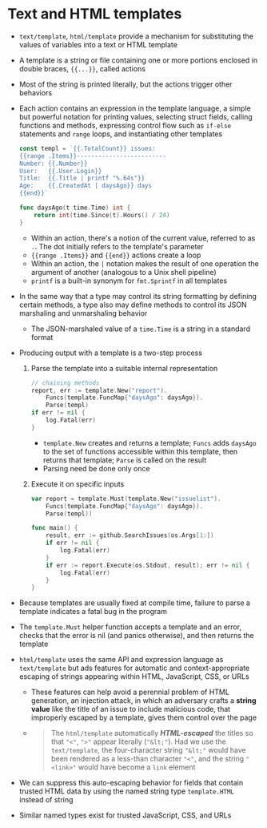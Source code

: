 # Text and HTML templates
- `text/template`, `html/template` provide a mechanism for substituting the values of variables into a text or HTML template
- A template is a string or file containing one or more portions enclosed in double braces, `{{...}}`, called actions
- Most of the string is printed literally, but the actions trigger other behaviors
- Each action contains an expression in the template language, a simple but powerful notation for printing values, selecting struct fields, calling functions and methods, expressing control flow such as `if-else` statements and `range` loops, and instantiating other templates

    ```go
    const templ = `{{.TotalCount}} issues:
    {{range .Items}}-------------------------
    Number: {{.Number}}
    User:   {{.User.Login}}
    Title:  {{.Title | printf "%.64s"}}
    Age:    {{.CreatedAt | daysAgo}} days
    {{end}}`

    func daysAgo(t time.Time) int {
        return int(time.Since(t).Hours() / 24)
    }
    ```

    - Within an action, there's a notion of the current value, referred to as `.`. The dot initially refers to the template's parameter
    - `{{range .Items}}` and `{{end}}` actions create a loop
    - Within an action, the `|` notation makes the result of one operation the argument of another (analogous to a Unix shell pipeline)
    - `printf` is a built-in synonym for `fmt.Sprintf` in all templates
- In the same way that a type may control its string formatting by defining certain methods, a type also may define methods to control its JSON marshaling and unmarshaling behavior
    - The JSON-marshaled value of a `time.Time` is a string in a standard format
- Producing output with a template is a two-step process
   1. Parse the template into a suitable internal representation

        ```go
        // chaining methods
        report, err := template.New("report").
            Funcs(template.FuncMap{"daysAgo": daysAgo}).
            Parse(templ)
        if err != nil {
            log.Fatal(err)
        }
        ```

        - `template.New` creates and returns a template; `Funcs` adds `daysAgo` to the set of functions accessible within this template, then returns that template; `Parse` is called on the result
        - Parsing need be done only once
   2. Execute it on specific inputs

        ```go
        var report = template.Must(template.New("issuelist").
            Funcs(template.FuncMap{"daysAgo": daysAgo}).
            Parse(templ))

        func main() {
            result, err := github.SearchIssues(os.Args[1:])
            if err != nil {
                log.Fatal(err)
            }
            if err := report.Execute(os.Stdout, result); err != nil {
                log.Fatal(err)
            }
        }
        ```

- Because templates are usually fixed at compile time, failure to parse a template indicates a fatal bug in the program
- The `template.Must` helper function accepts a template and an error, checks that the error is nil (and panics otherwise), and then returns the template
- `html/template` uses the same API and expression language as `text/template` but ads features for automatic and context-appropriate escaping of strings appearing within HTML, JavaScript, CSS, or URLs
    - These features can help avoid a perennial problem of HTML generation, an injection attack, in which an adversary crafts a **string value** like the title of an issue to include malicious code, that improperly escaped by a template, gives them control over the page
    - > The `html/template` automatically ***HTML-escaped*** the titles so that `"<"`, `">"` appear literally (`"&lt;"`). Had we use the `text/template`, the four-character string `"&lt;"` would have been rendered as a less-than character `"<"`, and the string `"<link>"` would have become a `link` element
- We can suppress this auto-escaping behavior for fields that contain trusted HTML data by using the named string type `template.HTML` instead of string
- Similar named types exist for trusted JavaScript, CSS, and URLs